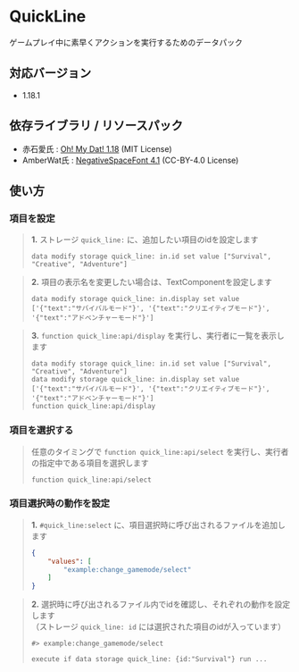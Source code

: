 # QuickLine
ゲームプレイ中に素早くアクションを実行するためのデータパック

## 対応バージョン
- 1.18.1

## 依存ライブラリ / リソースパック
- 赤石愛氏 : [Oh! My Dat! 1.18](https://github.com/Ai-Akaishi/OhMyDat) (MIT License)
- AmberWat氏 : [NegativeSpaceFont 4.1](https://github.com/AmberWat/NegativeSpaceFont/releases/tag/v4.1) (CC-BY-4.0 License)

## 使い方
### 項目を設定
> **1.** ストレージ `quick_line:` に、追加したい項目のidを設定します
> ```mcfunction
> data modify storage quick_line: in.id set value ["Survival", "Creative", "Adventure"]
> ```

> **2.** 項目の表示名を変更したい場合は、TextComponentを設定します
> ```mcfunction
> data modify storage quick_line: in.display set value ['{"text":"サバイバルモード"}', '{"text":"クリエイティブモード"}', '{"text":"アドベンチャーモード"}']
> ```

> **3.** `function quick_line:api/display` を実行し、実行者に一覧を表示します
> ```mcfunction
> data modify storage quick_line: in.id set value ["Survival", "Creative", "Adventure"]
> data modify storage quick_line: in.display set value ['{"text":"サバイバルモード"}', '{"text":"クリエイティブモード"}', '{"text":"アドベンチャーモード"}']
> function quick_line:api/display
> ```

### 項目を選択する
> 任意のタイミングで `function quick_line:api/select` を実行し、実行者の指定中である項目を選択します
> ```mcfunction
> function quick_line:api/select
> ```

### 項目選択時の動作を設定
> **1.** `#quick_line:select` に、項目選択時に呼び出されるファイルを追加します
> ```json
> {
>     "values": [
>         "example:change_gamemode/select"
>     ]
> }
> ```

> **2.** 選択時に呼び出されるファイル内でidを確認し、それぞれの動作を設定します  
> （ストレージ `quick_line: id` には選択された項目のidが入っています）
> ```mcfunction
> #> example:change_gamemode/select
>
> execute if data storage quick_line: {id:"Survival"} run ...
> ```
